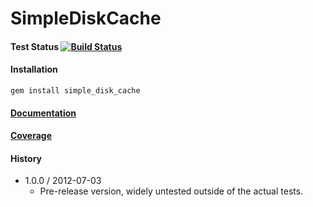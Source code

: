 # SimpleDiskCache

#### Test Status [![Build Status](https://secure.travis-ci.org/jmervine/simple_disk_cache.png?branch=master)](http://travis-ci.org/jmervine/simple_disk_cache)

#### Installation

    gem install simple_disk_cache

#### [Documentation](http://jmervine.github.com/simple_disk_cache/doc/index.html)

#### [Coverage](http://jmervine.github.com/simple_disk_cache/coverage/index.html)

#### History

* 1.0.0 / 2012-07-03
  * Pre-release version, widely untested outside of the actual tests.



